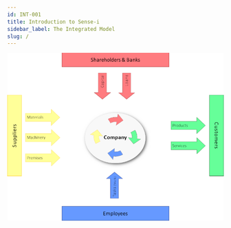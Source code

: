 ```yaml
---
id: INT-001
title: Introduction to Sense-i
sidebar_label: The Integrated Model
slug: /
---  
```

![IntroAnim](../static/img/docs/int-001/PowerPointAnim01.png)  
